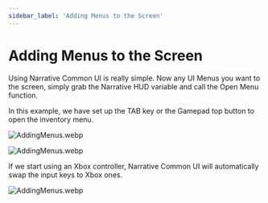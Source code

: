 ```yaml
---
sidebar_label: 'Adding Menus to the Screen'
---
```


# Adding Menus to the Screen

Using Narrative Common UI is really simple. Now any UI Menus you want to the screen, simply grab the Narrative HUD variable and call the Open Menu function.

In this example, we have set up the TAB key or the Gamepad top button to open the  inventory menu.

![AddingMenus.webp](//img/common-ui/AddingMenus.webp)

![AddingMenus.webp](//img/common-ui/InventoryPC.webp)

If we start using an Xbox controller, Narrative Common UI will automatically swap the input keys to Xbox ones.

![AddingMenus.webp](//img/common-ui/InventoryConsole.webp)